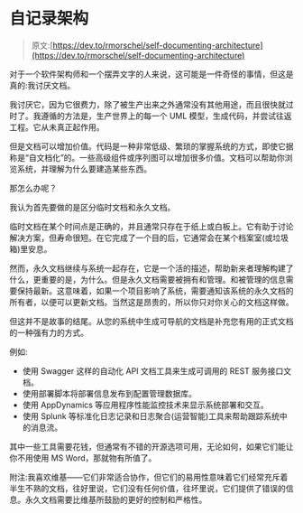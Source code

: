 # 自记录架构

> 原文:[https://dev.to/rmorschel/self-documenting-architecture](https://dev.to/rmorschel/self-documenting-architecture)

对于一个软件架构师和一个摆弄文字的人来说，这可能是一件奇怪的事情，但这是真的:我讨厌文档。

我讨厌它，因为它很费力，除了被生产出来之外通常没有其他用途，而且很快就过时了。我遵循的方法是，生产世界上的每一个 UML 模型，生成代码，并尝试往返工程。它从未真正起作用。

但是文档可以增加价值。代码是一种非常低级、繁琐的掌握系统的方式，即使它据称是“自文档化”的。一些高级组件或序列图可以增加很多价值。文档可以帮助你浏览系统，并理解为什么要建造某些东西。

那怎么办呢？

我认为首先要做的是区分临时文档和永久文档。

临时文档在某个时间点是正确的，并且通常只存在于纸上或白板上。它有助于讨论解决方案，但寿命很短。在它完成了一个目的后，它通常会在某个档案室(或垃圾箱)里安息。

然而，永久文档继续与系统一起存在，它是一个活的描述，帮助新来者理解构建了什么，更重要的是，为什么。但是永久文档需要被拥有和管理。和被管理的信息需要保持最新。这意味着，如果一个项目影响了系统，需要通知该系统的永久文档的所有者，以便可以更新文档。当然这是昂贵的，所以你只对你关心的文档这样做。

但这并不是故事的结尾。从您的系统中生成可导航的文档是补充您有用的正式文档的一种强有力的方式。

例如:

*   使用 Swagger 这样的自动化 API 文档工具来生成可调用的 REST 服务接口文档。
*   使用部署脚本将部署信息发布到配置管理数据库。
*   使用 AppDynamics 等应用程序性能监控技术来显示系统部署和交互。
*   使用 Splunk 等标准化日志记录和日志聚合(运营智能)工具来帮助跟踪系统中的消息流。

其中一些工具需要花钱，但通常有不错的开源选项可用，无论如何，如果它们能让你不用使用 MS Word，那就物有所值了。

附注:我喜欢维基——它们非常适合协作，但它们的易用性意味着它们经常充斥着半生不熟的文档，往好里说，它们没有任何价值，往坏里说，它们提供了错误的信息。永久文档需要比维基所鼓励的更好的控制和严格性。